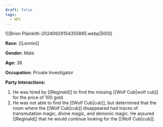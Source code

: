 ```yaml
---
draft: false
tags:
  - NPC
---
```


![[Brion Plainkith-20240929154355885.webp|500]]

**Race:** [[Leonin]]

**Gender:** Male

**Age:** 38

**Occupation:** Private Investigator

**Party Interactions:** 

1. He was hired by [[Reginald]] to find the missing [[Wolf Cub|wolf cub]] for the price of 100 gold. 
2. He was not able to find the [[Wolf Cub|cub]], but determined that the room where the [[Wolf Cub|cub]] disappeared had traces of transmutation magic, divine magic, and demonic magic. He assured [[Reginald]] that he would continue looking for the [[Wolf Cub|cub]].